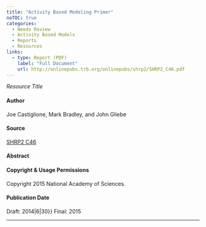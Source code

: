 ```yaml
---
title: "Activity Based Modeling Primer"
noTOC: true
categories:
  - Needs Review
  - Activity Based Models
  - Reports
  - Resources
links:
  - type: Report (PDF)
    label: "Full Document"
    url: http://onlinepubs.trb.org/onlinepubs/shrp2/SHRP2_C46.pdf
---
```



*Resource Title*

#### Author

Joe Castiglione, Mark Bradley, and John Gliebe

#### Source

[SHRP2 C46](http://apps.trb.org/cmsfeed/TRBNetProjectDisplay.asp?ProjectID=3432)

#### Abstract

#### Copyright & Usage Permissions

Copyright 2015 National Academy of Sciences.

#### Publication Date

Draft: 2014|6|30}}
Final: 2015

------------------------------------------------------------------------



